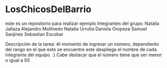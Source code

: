 # LosChicosDelBarrio
este es un repositorio para realizar ejemplo 
Integrantes del grupo:
Natalia Jallaza
Alejandro Mollinedo 
Natalia Urrutia
Daniela Oropeza
Samuel Sanjines
Sebastian Escobar

Descripción de la tarea: Al momento de ingresar un número, dependiento del rango en el que este se encuentre este despliega el nombre de cada integrante del equipo. :)
Cabe destacar que el número tiene que ser menor o igual a 50
